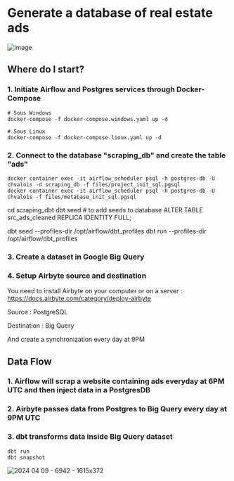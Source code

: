 # Generate a database of real estate ads

![image](https://github.com/chvalois/scraping/assets/32735527/d16af1eb-3ca4-4ecf-be38-9112ce504135)


## Where do I start?

### 1. Initiate Airflow and Postgres services through Docker-Compose

```
# Sous Windows
docker-compose -f docker-compose.windows.yaml up -d

# Sous Linux
docker-compose -f docker-compose.linux.yaml up -d
```

### 2. Connect to the database "scraping_db" and create the table "ads"

```
docker container exec -it airflow_scheduler psql -h postgres-db -U chvalois -d scraping_db -f files/project_init_sql.pgsql
docker container exec -it airflow_scheduler psql -h postgres-db -U chvalois -f files/metabase_init_sql.pgsql

```

cd scraping_dbt
dbt seed # to add seeds to database
ALTER TABLE src_ads_cleaned REPLICA IDENTITY FULL;

dbt seed --profiles-dir /opt/airflow/dbt_profiles
dbt run --profiles-dir /opt/airflow/dbt_profiles


### 3. Create a dataset in Google Big Query

### 4. Setup Airbyte source and destination

You need to install Airbyte on your computer or on a server : 
https://docs.airbyte.com/category/deploy-airbyte

Source : PostgreSQL

Destination : Big Query

And create a synchronization every day at 9PM

## Data Flow

### 1. Airflow will scrap a website containing ads everyday at 6PM UTC and then inject data in a PostgresDB
 
### 2. Airbyte passes data from Postgres to Big Query every day at 9PM UTC

### 3. dbt transforms data inside Big Query dataset

```
dbt run
dbt snapshot
```

![2024 04 09 - 6942 - 1615x372](https://github.com/chvalois/scraping/assets/32735527/70978658-fb1e-48ef-bc42-11469812fef1)
